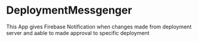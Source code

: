 # DeploymentMessgenger

This App gives Firebase Notification when changes made from deployment server and aable to made approval to specific deployment
